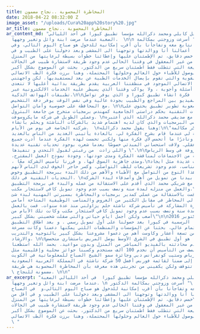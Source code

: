 ```yaml
---
title: المخاطرة المحسوبة ..نجاح مضمون
date: 2018-04-22 08:32:00 Z
image_asset: "/uploads/Cura%20app%20story%20.jpg"
ar_title: المخاطرة المحسوبة ..نجاح مضمون
ar_content_md: "بدأت قصة وائل كابلي ومحمد ذكرالله مؤسسا تطبيق كيورا في أحد الليالي
  الصعبة عندما مرضت ابنة وائل وتغير وجهها.  \n\n يقول وائل: \" أسرعت وزوجتي بمكالمة
  الدكتور الذي نتابع معه وتفاجأنا بأن أقرب إمكانية للدخول هو صباح اليوم التالي، وفي
  الصباح تركنا أعمالنا أنا ووالدتها وتوجهنا الى المشفى وبعد دخولنا على الطبيب و في
  أقل من خمس دقايق، تم الإطمئنان عليها وإعطائنا خطوات بسيطة لرعايتها من المنزل\".\n\nحينها
  شعرت بأنه من غير المعقول في وقتنا الحالي عدم وجود طريقة لاستشارة طبيب في الحالات
  الحرجة أو السريعة التي تتطلب فقط اطمئنان سريع من الدكتور، بحثت عن الموضوع بشكل أكبر
  وقرأت عن مشاكل الوصول للأطباء حول العالم وحلولها المحتملة، وهنا برزت فكرة الطب الاتصالي
  كأحد الحلول القوية والتي تقوم بإيصال الخدمات الطبية عن بعد لمستفيديها. لكن واجهتني
  مشكلة أن الطب الاتصالي الموجود في منطقتنا العربية يقدم بطريقة بدائية أغلبها لا تتعدى
  كونها خدمات أسئلة وأجوبة ، ولا يواكب وقتنا الذي يسيطر عليه الخدمات الالكترونية عبر
  تطبيقات الهواتف الذكية.\n\nجائتني وقتها فكرة انشاء تطبيق كيورا و الذي يوفر تواصل
  مباشر بالصوت والفيديو بين المراجع والطبيب بجودة عالية وفي نفس الوقت يوفر دقة التشخيص
  مع المحافظة على خصوصية وأمان التواصل. \n\nولكني أدركت صعوبة تطوير تطبيق يحتوي على
  العديد من التحديات التقنية بحكم دراستي الجامعية كمهندس برمجيات متخرج من جامعة البترول
  وعملي الطويل في شركة مايكروسوفت. \nلذا تواصلت مع صديقي محمد ذكرالله الذي أعتبره
  من أمهر مهندسي البرمجيات والذي كان لديه اهتمام شديد بالشركات الناشئة ويحلم بانشاء
  شركته الخاصة في يوم من الأيام.  \nوهنا يقول محمد ذكرالله:\n\"لا أزال أذكر مكالمة
  وائل الهاتفية لي عندما قام بشرح الفكرة لي، بالعادة يأتيني العديد من الناس بالعديد
  من الأفكار ونادرًا ما أتحمس لأي فكرة منها ولكني تحمست لهذه الفكرة عندما أدرت جميع
  جوانبها في عقلي. ولاقت استحساني المبدئي خصوصًا بعدما شعرت بوجود تحديات تقنية عديدة
  واللي زادت  من رغبتي لقبول التحدي و تنفيذها \".\n\nوفي قهوة معروفة في وسط الرياض
  ،قمنا بعقد سلسلة من الاجتماعات لمناقشة الفكرة ومدى جودتها، وجودة نموذج العمل المقترح
  ، ومدى جاهزية السوق لها. و قررنا تأسيس الشركة معًا.\nواجهتنا تحديات عديدة مثل ايجاد
  التمويل المناسب، عدم وجود تشريعات للطب التواصلي، وكسر حاجر الخوف لدى الناس لأنهم
  لم يألفوا هذا النوع من التواصل مع الأطباء والأهم من ذلك البدء ببرمجة التطبيق وخوض
  التحديات التقنية في ذلك. \nاستجمعنا ما بيدنا من تمويل من أهل وأصدقاء لبدء الشركة
  وقمت بتأسيسها مع شريكي محمد الذي أقدم على الاستقالة من عمله والبدء في برمجة التطبيق
  والعمل من منزله لمدة سنة ونصف بسبب عدم وجود تمويل كافي لاستئجار مكتب.\n \nيقول محمد
  ذكرالله  \"قمت بالاستقالة من عملي كمدير برمجيات والمخاطرة بمسيرتي المهنية لبدء شئ
  غير واضح وعالي المخاطر في مقابل الكثير من العروض والمناصب الوظيفية المتاحة أمامي.
  ولكن كانت فكرة المشاركة في تأسيس شركة ناشئة حلم يزاولني منذ عدة سنوات. قمت بالعمل
  من منزلي لمدة سنة ونصف بسبب عدم وجود تمويل كافي لاستئجار مكتب وكانت تلك الأيام من
  أصعب ولكن أجمل ايام حياتي والتي صقلت شخصيتي بشكل كبير\"\n\nأخيراً في أكتوبر 2016
  كانت انطلاقتنا الرسمية في كيورا بعد حصولنا على أول تمويل رسمي . و بعد اطلاق التطبيق
  والحصول على اهتمام عالي، بحثنا عن المؤسسات والمنظمات اللتي يمكنها دعمنا وكانت مسرعة
  الأعمال الناشئة من تسعة أعشار وكاوست أهم من دعموا مشروعنا بشكل كبير بالتوجيه والتدريب
  والارشاد. \n\nاليوم كيورا هو أول تطبيق في الشرق الأوسط يوصل المريض باستشاري متخصص
  وباستطاعتة المستخدم محادثته بالفيديو المباشر من المنزل وبدون مواعيد. بحمد الله استطعنا
  خلال سنة ونصف من التأسيس أن نخدم 100 ألف مستخدم وكسبنا جوائز محلية وإقليمية مثل
  عرب نت الرياض وستيب كونفرانس دبي وجائزة سمو الشيخ الصباح للمعلوماتية في الكويت.
  بالإضافة إلى ضمنا لقائمة فوربس أفضل 50 شركة ناشئة في المملكة العربية السعودية. \n\nالتحديات
  والمخاطر لن تتوقف ولكن يكفيني من تجربتي هذه معرفة بأن المخاطرة المحسوبة هي طريقة
  \ مضمونة للنجاح. \n\n"
ar_excerpt: "بدأت قصة وائل كابلي ومحمد ذكرالله مؤسسا تطبيق كيورا  في أحد الليالي الصعبة
  عندما مرضت ابنة وائل وتغير وجهها. \n يقول وائل: \" أسرعت وزوجتي بمكالمة الدكتور
  إللي نتابع معه وتفاجأنا بأن أقرب إمكانية للدخول هو صباح اليوم التالي،و  في الصباح
  تركنا أعمالنا أنا ووالدتها وتوجهنا الى المشفى وبعد دخولنا على الطبيب و في أقل من
  خمس دقايق، تم الإطمئنان عليها وإعطائنا خطوات بسيطة لرعايتها من المنزل\".\nحينها
  شعرت بأنه من غير المعقول في وقتنا الحالي عدم وجود طريقة لاستشارة طبيب في الحالات
  الحرجة أو السريعة التي تتطلب فقط اطمئنان سريع من الدكتور، بحثت عن الموضوع بشكل أكبر
  وقرأت عن مشاكل الوصول للأطباء حول العالم وحلولها المحتملة، وهنا برزت فكرة الطب الاتصالي
  \ "
---
```


